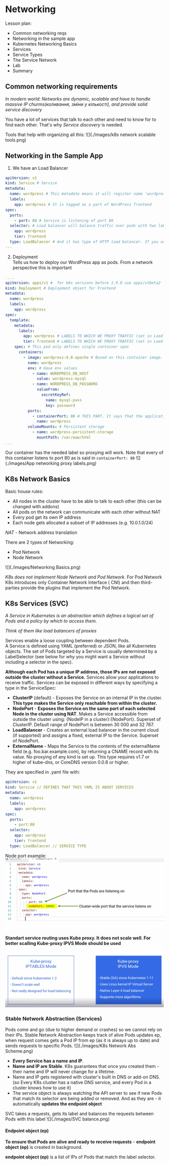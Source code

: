 # Networking

Lesson plan:

* Common networking reqs
* Networking in the sample app
* Kubernetes Networking Basics
* Services
* Service Types
* The Service Network
* Lab
* Summary

## Common networking requirements

*In modern world: Networks are dynamic, scalable and have to handle massive IP churms(коливання, зміни у кількості), and
provide solid service discovery*

You have a lot of services that talk to each other and need to know for to find each other. That's why *Service
discovery* is needed.

Tools that help with organizing all this:
![](./images/k8s network scalable tools.png)

## Networking in the Sample App

1) We have an Load Balancer

```yaml
apiVersion: v1
kind: Service # Service
metadata:
  name: wordpress # This metadate means it will register name 'wordpress' with a cluster DNS -> you can ping it and reach it using the name 
  labels:
    app: wordpress # It is tagged as a part of WordPress frontend
spec:
  ports:
    - port: 80 # Service is listening of port 80
  selector: # Load balancer will balance traffic over pods with two labels below (see image below)
    app: wordpress
    tier: frontend
  type: LoadBalancer # And it has type of HTTP load balancer. If you are on a cloud - this will provision for you a public IP or DNS name of native cloud load balancer
---
```

2) Deployment  
   Tells us how to deploy our WordPress app as pods. From a network perspective this is important

```yaml
....
apiVersion: apps/v1 #  for k8s versions before 1.9.0 use apps/v1beta2  and before 1.8.0 use extensions/v1beta1
kind: Deployment # Deployment object for Frontend
metadata:
  name: wordpress
  labels:
    app: wordpress
spec:
  template:
    metadata:
      labels:
        app: wordpress # LABELS TO WHICH WE PROXY TRAFFIC (set in Load Balancer)
        tier: frontend # LABELS TO WHICH WE PROXY TRAFFIC (set in Load Balancer)
    spec: # This pod only defines single container spec
      containers:
        - image: wordpress:4.8-apache # Based on this container image.| Refers to docker image that has required code in it
          name: wordpress
          env: # Have env values
            - name: WORDPRESS_DB_HOST
              value: wordpress-mysql
            - name: WORDPRESS_DB_PASSWORD
              valueFrom:
                secretKeyRef:
                  name: mysql-pass
                  key: password
          ports:
            - containerPort: 80 # THIS PART. It says that the application inside the container is configured to listen on port 80
              name: wordpress
          volumeMounts: # Persistent storage
            - name: wordpress-persistent-storage
              mountPath: /var/www/html
...
```

Our container has the needed label so proxying will work. Note that every of this container listens to port 80 as is
said in ```containerPort: 80```
![](./images/App networking proxy labels.png)

## K8s Network Basics

Basic house rules:

* All nodes in the cluster have to be able to talk to each other (this can be changed with addons)
* All pods on the network can communicate with each other without NAT
* Every pod get its own IP address
* Each node gets allocated a subset of IP addresses (e.g. 10.0.1.0/24)

*NAT* - Network address translation

There are 2 types of Networking:

* Pod Network
* Node Network

![](./images/Networking Basics.png)

*K8s does not implement Node Network and Pod Network*. For Pod Network K8s introduces only Container Network Interface (
CNI) and then third-parties provide the plugins that implement the Pod Network.

## K8s Services (SVC)

*A Service in Kubernetes is an abstraction which defines a logical set of Pods and a policy by which to access them.*

*Think of them like load balancers of proxies*

Services enable a loose coupling between dependent Pods.  
A Service is defined using YAML (preferred) or JSON, like all
Kubernetes objects. The set of Pods targeted by a Service is usually determined by a LabelSelector (see below for why
you might want a Service without including a selector in the spec).

**Although each Pod has a unique IP address, those IPs are not exposed outside the cluster without a Service.** Services
allow your applications to receive traffic. Services can be exposed in different ways by specifying a type in the
ServiceSpec:

* **ClusterIP** (default) - Exposes the Service on an internal IP in the cluster. **This type makes the Service only
  reachable
  from within the cluster.**
* **NodePort** - **Exposes the Service on the same port of each selected Node in the cluster using NAT**. Makes a Service
  accessible from outside the cluster using: {NodeIP in a cluster}:{NodePort}. Superset of ClusterIP. Default range of NodePort is between 30 000 and 32 767.
* **LoadBalancer** - Creates an external load balancer in the current cloud (if supported) and assigns a fixed, external
  IP to
  the Service. Superset of NodePort.
* **ExternalName** - Maps the Service to the contents of the externalName field (e.g. foo.bar.example.com), by returning
  a
  CNAME record with its value. No proxying of any kind is set up. This type requires v1.7 or higher of kube-dns, or
  CoreDNS version 0.0.8 or higher.

They are specified in .yaml file with:

```yaml
apiVersion: v1
kind: Service // DEFINES THAT THIS YAML IS ABOUT SERVICES
metadata:
  name: wordpress
  labels:
    app: wordpress
spec:
  ports:
    - port:80
  selector:
    app: wordpress
    tier: frontend
  type: LoadBalancer // SERVICE TYPE

```

Node port example:
![](./images/NodePortExample.png)


**Standart service routing uses Kube proxy. It does not scale well. For better scalling Kube-proxy IPVS Mode should be used**
![](./images/IPVS.png)

### Stable Network Abstraction (Services)

Pods come and go (due to higher demand or crashes) so we cannot rely on their IPs. Stable Network Abstraction keeps
track of alive Pods updates ep, when request comes gets a Pod IP from ep (as it is always up to date) and sends requests
to specific Pods.
![](./images/K8s Network Abs Scheme.png)

* **Every Service has a name and IP**.
* **Name and IP are Stable**. K8s guarantees that once you created them - their name and IP will never change for a
  lifetime.
* Name and IP gets registered with cluster's built in DNS or add-on DNS. (so Every K8s cluster has a native DNS service,
  and every Pod in a cluster knows how to use it)
* The service object is always watching the API server to see if new Pods that match its selector are being added or
  removed. And as they are - it automatically **updates the endpoint object**

SVC takes a requests, gets its label and balances the requests between Pods with this label
![](./images/SVC balance.png)

#### Endpoint object (ep)

**To ensure that Pods are alive and ready to receive requests** - **endpoint object (ep)** is created in background.

**endpoint object (ep)** is a list of IPs of Pods that match the label selector.
